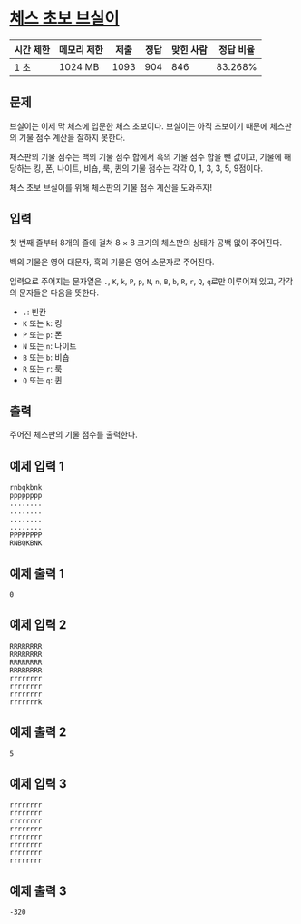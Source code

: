 # [체스 초보 브실이](https://www.acmicpc.net/problem/29725)

| 시간 제한 | 메모리 제한 | 제출 | 정답 | 맞힌 사람 | 정답 비율 |
| --- | --- | --- | --- | --- | --- |
| 1 초 | 1024 MB | 1093 | 904 | 846 | 83.268% |

## 문제

브실이는 이제 막 체스에 입문한 체스 초보이다. 브실이는 아직 초보이기 때문에 체스판의 기물 점수 계산을 잘하지 못한다.

체스판의 기물 점수는 백의 기물 점수 합에서 흑의 기물 점수 합을 뺀 값이고, 기물에 해당하는 킹, 폰, 나이트, 비숍, 룩, 퀸의 기물 점수는 각각 0, 1, 3, 3, 5, 9점이다.

체스 초보 브실이를 위해 체스판의 기물 점수 계산을 도와주자!

## 입력

첫 번째 줄부터 8개의 줄에 걸쳐 8 × 8 크기의 체스판의 상태가 공백 없이 주어진다.

백의 기물은 영어 대문자, 흑의 기물은 영어 소문자로 주어진다.

입력으로 주어지는 문자열은 `.`, `K`, `k`, `P`, `p`, `N`, `n`, `B`, `b`, `R`, `r`, `Q`, `q`로만 이루어져 있고, 각각의 문자들은 다음을 뜻한다.

- `.`: 빈칸
- `K` 또는 `k`: 킹
- `P` 또는 `p`: 폰
- `N` 또는 `n`: 나이트
- `B` 또는 `b`: 비숍
- `R` 또는 `r`: 룩
- `Q` 또는 `q`: 퀸

## 출력

주어진 체스판의 기물 점수를 출력한다.

## 예제 입력 1

```
rnbqkbnk
pppppppp
........
........
........
........
PPPPPPPP
RNBQKBNK

```

## 예제 출력 1

```
0

```

## 예제 입력 2

```
RRRRRRRR
RRRRRRRR
RRRRRRRR
RRRRRRRR
rrrrrrrr
rrrrrrrr
rrrrrrrr
rrrrrrrk

```

## 예제 출력 2

```
5

```

## 예제 입력 3

```
rrrrrrrr
rrrrrrrr
rrrrrrrr
rrrrrrrr
rrrrrrrr
rrrrrrrr
rrrrrrrr
rrrrrrrr

```

## 예제 출력 3

```
-320
```
